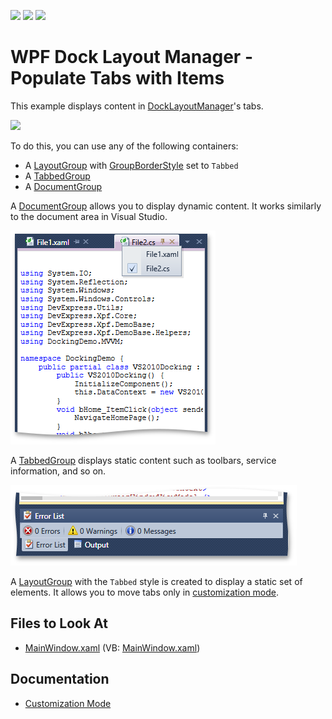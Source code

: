 <!-- default badges list -->
![](https://img.shields.io/endpoint?url=https://codecentral.devexpress.com/api/v1/VersionRange/128643475/21.1.5%2B)
[![](https://img.shields.io/badge/Open_in_DevExpress_Support_Center-FF7200?style=flat-square&logo=DevExpress&logoColor=white)](https://supportcenter.devexpress.com/ticket/details/T326792)
[![](https://img.shields.io/badge/📖_How_to_use_DevExpress_Examples-e9f6fc?style=flat-square)](https://docs.devexpress.com/GeneralInformation/403183)
<!-- default badges end -->
# WPF Dock Layout Manager - Populate Tabs with Items

This example displays content in [DockLayoutManager](https://docs.devexpress.com/WPF/DevExpress.Xpf.Docking.DockLayoutManager)'s tabs.


<img src="https://user-images.githubusercontent.com/12169834/175351620-63365ade-c0a0-4bd0-ac6c-0907dd5a3647.png" width=525px/>

To do this, you can use any of the following containers:

- A [LayoutGroup](https://docs.devexpress.com/WPF/DevExpress.Xpf.Docking.LayoutGroup) with [GroupBorderStyle](https://docs.devexpress.com/WPF/DevExpress.Xpf.Docking.LayoutGroup.GroupBorderStyle) set to `Tabbed`
- A [TabbedGroup](https://docs.devexpress.com/WPF/DevExpress.Xpf.Docking.TabbedGroup)
- A [DocumentGroup](https://docs.devexpress.com/WPF/DevExpress.Xpf.Docking.DocumentGroup)

A [DocumentGroup](https://docs.devexpress.com/WPF/DevExpress.Xpf.Docking.DocumentGroup) allows you to display dynamic content. It works similarly to the document area in Visual Studio.

![](https://raw.githubusercontent.com/DevExpress-Examples/how-to-display-items-in-tabs-t326792/15.1.3+/media/cdfa2c50-a7ba-11e5-80bf-00155d62480c.png)

A [TabbedGroup](https://docs.devexpress.com/WPF/DevExpress.Xpf.Docking.TabbedGroup) displays static content such as toolbars, service information, and so on.

![](https://raw.githubusercontent.com/DevExpress-Examples/how-to-display-items-in-tabs-t326792/15.1.3+/media/e2d07c56-a7ba-11e5-80bf-00155d62480c.png)

A [LayoutGroup](https://docs.devexpress.com/WPF/DevExpress.Xpf.Docking.LayoutGroup) with the `Tabbed` style is created to display a static set of elements. It allows you to move tabs only in [customization mode](https://docs.devexpress.com/WPF/7223/controls-and-libraries/layout-management/dock-windows/layout-items#customization-mode).

<!-- default file list -->
## Files to Look At

* [MainWindow.xaml](./CS/MainWindow.xaml) (VB: [MainWindow.xaml](./VB/MainWindow.xaml))
<!-- default file list end -->

## Documentation

- [Customization Mode](https://docs.devexpress.com/WPF/7223/controls-and-libraries/layout-management/dock-windows/layout-items#customization-mode)
